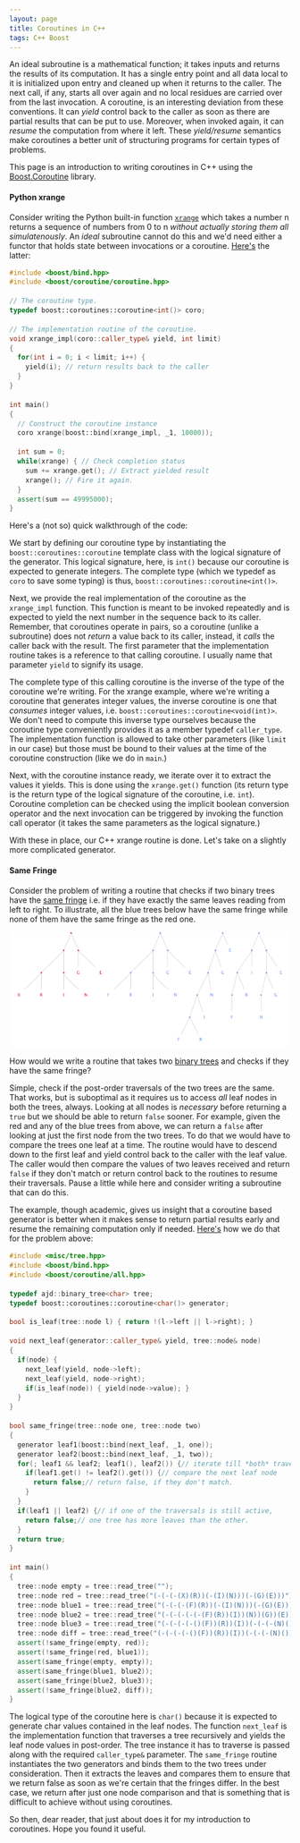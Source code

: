 ```yaml
---
layout: page
title: Coroutines in C++
tags: C++ Boost
---
```


An ideal subroutine is a mathematical function; it takes inputs and returns the results of its
computation. It has a single entry point and all data local to it is initialized upon entry and
cleaned up when it returns to the caller. The next call, if any, starts all over again and no local
residues are carried over from the last invocation. A coroutine, is an interesting deviation from
these conventions. It can *yield* control back to the caller as soon as there are partial results
that can be put to use. Moreover, when invoked again, it can *resume* the computation from where it
left. These *yield/resume* semantics make coroutines a better unit of structuring programs for
certain types of problems.

This page is an introduction to writing coroutines in C++ using the [Boost.Coroutine][coro] library.

#### Python xrange

Consider writing the Python built-in function [`xrange`][xrange] which takes a number n returns a
sequence of numbers from 0 to n _without actually storing them all simulatenously_. An *ideal*
subroutine cannot do this and we'd need either a functor that holds state between invocations or a
coroutine. [Here's][coroxrange] the latter:

```c++
#include <boost/bind.hpp>
#include <boost/coroutine/coroutine.hpp>

// The coroutine type.
typedef boost::coroutines::coroutine<int()> coro;

// The implementation routine of the coroutine.
void xrange_impl(coro::caller_type& yield, int limit)
{
  for(int i = 0; i < limit; i++) {
    yield(i); // return results back to the caller
  }
}

int main()
{
  // Construct the coroutine instance
  coro xrange(boost::bind(xrange_impl, _1, 10000));

  int sum = 0;
  while(xrange) { // Check completion status
    sum += xrange.get(); // Extract yielded result
    xrange(); // Fire it again.
  }
  assert(sum == 49995000);
}
```
Here's a (not so) quick walkthrough of the code:

We start by defining our coroutine type by instantiating the `boost::coroutines::coroutine` template
class with the logical signature of the generator. This logical signature, here, is `int()` because
our coroutine is expected to generate integers. The complete type (which we typedef as `coro` to
save some typing) is thus, `boost::coroutines::coroutine<int()>`.

Next, we provide the real implementation of the coroutine as the `xrange_impl` function. This
function is meant to be invoked repeatedly and is expected to yield the next number in the sequence
back to its caller. Remember, that coroutines operate in pairs, so a coroutine (unlike a subroutine)
does not *return* a value back to its caller, instead, it *calls* the caller back with the
result. The first parameter that the implementation routine takes is a reference to that calling
coroutine. I usually name that parameter `yield` to signify its usage.

The complete type of this calling coroutine is the inverse of the type of the coroutine we're
writing. For the xrange example, where we're writing a coroutine that generates integer values, the
inverse coroutine is one that *consumes* integer values,
i.e. `boost::coroutines::coroutine<void(int)>`. We don't need to compute this inverse type ourselves
because the coroutine type conveniently provides it as a member typedef `caller_type`. The
implementation function is allowed to take other parameters (like `limit` in our case) but those
must be bound to their values at the time of the coroutine construction (like we do in `main`.)

Next, with the coroutine instance ready, we iterate over it to extract the values it yields. This is
done using the `xrange.get()` function (its return type is the return type of the logical signature
of the coroutine, i.e. `int`). Coroutine completion can be checked using the implicit boolean
conversion operator and the next invocation can be triggered by invoking the function call operator
(it takes the same parameters as the logical signature.)

With these in place, our C++ xrange routine is done. Let's take on a slightly more complicated
generator.

#### Same Fringe

Consider the problem of writing a routine that checks if two binary trees have the
[same fringe][samefringe] i.e.  if they have exactly the same leaves reading from left to right. To
illustrate, all the blue trees below have the same fringe while none of them have the same fringe as
the red one.

<p class="text-center"><img src="/images/samefringe.png"></p>

How would we write a routine that takes two [binary trees][mytree] and checks if they have the same
fringe?

Simple, check if the post-order traversals of the two trees are the same. That works, but is
suboptimal as it requires us to access _all_ leaf nodes in both the trees, always. Looking at all
nodes is _necessary_ before returning a `true` but we should be able to return `false` sooner. For
example, given the red and any of the blue trees from above, we can return a `false` after looking
at just the first node from the two trees. To do that we would have to compare the trees one leaf at
a time. The routine would have to descend down to the first leaf and yield control back to the
caller with the leaf value. The caller would then compare the values of two leaves received and
return `false` if they don't match or return control back to the routines to resume their
traversals.  Pause a little while here and consider writing a subroutine that can do this.

The example, though academic, gives us insight that a coroutine based generator is better when it
makes sense to return partial results early and resume the remaining computation only if
needed. [Here's][corosf] how we do that for the problem above:

``` c++
#include <misc/tree.hpp>
#include <boost/bind.hpp>
#include <boost/coroutine/all.hpp>

typedef ajd::binary_tree<char> tree;
typedef boost::coroutines::coroutine<char()> generator;

bool is_leaf(tree::node l) { return !(l->left || l->right); }

void next_leaf(generator::caller_type& yield, tree::node& node)
{
  if(node) {
    next_leaf(yield, node->left);
    next_leaf(yield, node->right);
    if(is_leaf(node)) { yield(node->value); }
  }
}

bool same_fringe(tree::node one, tree::node two)
{
  generator leaf1(boost::bind(next_leaf, _1, one));
  generator leaf2(boost::bind(next_leaf, _1, two));
  for(; leaf1 && leaf2; leaf1(), leaf2()) {// iterate till *both* traversal are active
    if(leaf1.get() != leaf2().get()) {// compare the next leaf node
      return false;// return false, if they don't match.
    }
  }
  if(leaf1 || leaf2) {// if one of the traversals is still active,
    return false;// one tree has more leaves than the other.
  }
  return true;
}

int main()
{
  tree::node empty = tree::read_tree("");
  tree::node red = tree::read_tree("(-(-(-(X)(R))(-(I)(N)))(-(G)(E)))");
  tree::node blue1 = tree::read_tree("(-(-(-(F)(R))(-(I)(N)))(-(G)(E)))");
  tree::node blue2 = tree::read_tree("(-(-(-(-(-(F)(R))(I))(N))(G))(E))");
  tree::node blue3 = tree::read_tree("(-(-(-(-()(F))(R))(I))(-(-(-(N)())(G))(E))");
  tree::node diff = tree::read_tree("(-(-(-(-()(F))(R))(I))(-(-(-(N)())(G))())");
  assert(!same_fringe(empty, red));
  assert(!same_fringe(red, blue1));
  assert(same_fringe(empty, empty));
  assert(same_fringe(blue1, blue2));
  assert(same_fringe(blue2, blue3));
  assert(!same_fringe(blue2, diff));
}
```

The logical type of the coroutine here is `char()` because it is expected to generate char values
contained in the leaf nodes. The function `next_leaf` is the implementation function that traverses
a tree recursively and yields the leaf node values in post-order. The tree instance it has to
traverse is passed along with the required `caller_type&` parameter. The `same_fringe` routine
instantiates the two generators and binds them to the two trees under consideration. Then it
extracts the leaves and compares them to ensure that we return false as soon as we're certain that
the fringes differ. In the best case, we return after just one node comparison and that is something
that is difficult to achieve without using coroutines.

So then, dear reader, that just about does it for my introduction to coroutines. Hope you found it
useful.

[dabeaz]: http://dabeaz.com/coroutines/
[samefringe]: http://c2.com/cgi/wiki?SameFringeProblem
[xrange]: http://docs.python.org/2/library/functions.html#xrange
[mytree]: https://github.com/aldrin/home/blob/master/code/c%2B%2B/misc/tree.hpp
[coro]: http://www.boost.org/doc/libs/release/libs/coroutine/doc/html/index.html
[coroxrange]: https://github.com/aldrin/home/blob/master/code/c%2B%2B/coro/xrange.cpp
[corosf]: https://github.com/aldrin/home/blob/master/code/c%2B%2B/coro/samefringe.cpp
